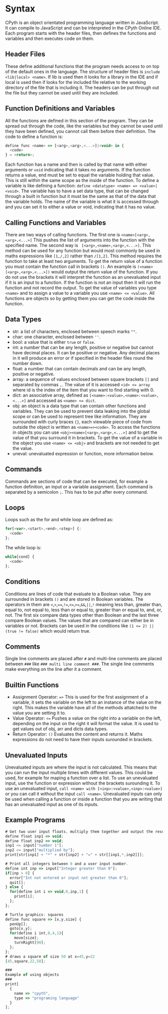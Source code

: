 # Syntax

CPyth is an object orientated programming language written in JavaScript.  It can compile to JavaScript and can be interpreted in the CPyth Online IDE.
Each program starts with the header files, then defines the functions and variables and then executes code on them.

## Header Files

These define additional functions that the program needs access to on top of the default ones in the language.  The structure of header files is `include <lib|local> <name>`.  If lib is used then it looks for a library in the IDE and if local is used then if looks for the included file relative to the working directory of the file that is including it.  The headers can be put through out the file but they cannot be used until they are included.

## Function Definitions and Variables

All the functions are defined in this section of the program.  They can be spread out through the code, like the variables but they cannot be used until they have been defined, you cannot call them before their definition.
The code to define a function is:
```JavaScript
define func <name> => [<arg>,<arg>,<...>]|<void> in {
  <code>
} = <return>;
```
Each function has a name and then is called by that name with either arguments or `void` indicating that it takes no arguments.  If the function returns a value, end must be set to equal the variable holding that value.  This is still within the same scope as the inside of the function.  To define a variable is like defining a function: `define <datatype> <name> => <value>|<void>`.  The variable has to have a set data type, that can be changed through a built in function but it must be the same as that of the data that the variable holds.  The name of the variable is what it is accessed through and you can set it to either a value or void, indicating that it has no value. 

## Calling Functions and Variables

There are two ways of calling functions.  The first one is `<name>[<arg>,<arg>,<...>]` This pushes the list of arguments into the function with the specified name.  The second way is ` [<arg>,<name>,<arg>,<...>]`.  This method can be used for any function but would most commonly be used in maths expressions like `[1,/,2]` rather than `/[1,2]`.  This method requires the function to take at least two arguments.  To get the return value of a function you must contain the function call in brackets `()`.  An example is `(<name>[<arg>,<arg>,<...>])` would output the return value of the function.  If you do not use the brackets it will interpret the function as an unevaluated input if it is an input to a function.  If the function is not an input then it will run the function and not record the output.  To get the value of variables you type `<name>` and to assign a value to a variable you use `<name> <= <value>`.  All functions are objects so by getting them you can get the code inside the function.

## Data Types

* str: a list of characters, enclosed between speech marks `""`.
* char: one character, enclosed between `''`.
* bool: a value that is either `true` or `false`.
* int: a number that can be any length, positive or negative but cannot have decimal places.  It can be positive or negative.  Any decimal places in it will produce an error or if specified in the header files round the number down.  
* float: a number that can contain decimals and can be any length, positive or negative.
* array: a sequence of values enclosed between square brackets `[]` and separated by commas `,`.  The value of it is accessed `<id> <= array` where id is the index of the item that you want to find starting with 0.
* dict: an associative array, defined as `[<name>:<value>,<name>:<value>,<...>]` and accessed as `<name> <= dict`.
* obj: an object is a data type that can contain other functions and variables.  They can be used to prevent data leaking into the global scope or can be used to represent tree like information.  They are surrounded with curly braces `{}`, each viewable piece of code from outside the object is written as `<name>=><code>`.  To access the functions in objects you can use `<obj><name>[<arg>,<arg>,<...>]` and to get the value of that you surround it in brackets.  To get the value of a variable in the object you use `<name> <= <obj>` and brackets are not needed to get the value.
* uneval: unevaluated expression or function, more information below.

## Commands

Commands are sections of code that can be executed, for example a function definition, an input or a variable assignment.  Each command is separated by a semicolon `;`.  This has to be put after every command.

## Loops

Loops such as the for and while loop are defined as:
```JavaScript
for[<var>,<start>,<end>,<step>] {:
  <code>
};
 ```
The while loop is:
```JavaScript
while[cond] {
  <code>
};
```

## Conditions

Conditions are lines of code that evaluate to a Boolean value.  They are surrounded in brackets `()` and are stored in Boolean variables.  The operators in them are `<`,`>`,`==`,`!=`,`<=`,`>=`,`&&`,`||`,`!` meaning less than, greater than, equal to, not equal to, less than or equal to, greater than or equal to, and, or, not.  The first six compare data types other than Boolean and the last three compare Boolean values.  The values that are compared can either be in variables or not.  Brackets can be used in the conditions like `(1 <= 2) || (true != false)` which would return true.

## Comments

Single line comments are placed after `#` and multi-line comments are placed between `###` like `### multi line comment ###`.  The single line comments make everything on the line after it a comment.

## Builtin Functions

* Assignment Operator: `=>` This is used for the first assignment of a variable, it sets the variable on the left to an instance of the value on the right. This makes the variable have all of the methods attatched to the value you are setting it to. 
* Value Operator: `<=` Pushes a value on the right into a variable on the left, depending on the input on the right it will format the value.  It is used to get values out of obj, arr and dicts data types.
* Return Operator: `()` Evaluates the content and returns it.  Maths expressions do not need to have their inputs surounded in brackets.

## Unevaluated Inputs

Unevaluated inputs are where the input is not calculated.  This means that you can run the input multiple times with different values. This could be used, for example for maping a function over a list.  To use an unevaluated input, use the function or expression without the brackets surounding it.  To use an unevaluated input, `call <name> with [<inp>:<value>,<inp>:<value>]` or you can call it without the input `call <name>`.  Unevaluated inputs can only be used when calling a function or inside a function that you are writing that has an unevaluated input as one of its inputs.

## Example Programs

```JavaScript
# Get two user input floats, multiply them together and output the result.
define float inp1 => void;
define float inp2 => void;
inp1 <= input["number 1"];
inp2 <= input["multiplied by"];
print[str[inp1] + "*" + str[inp2] + "=" + str[[inp1,*,inp2]]];
```
```JavaScript
# Print all integers between 0 and a user input number.
define int inp => input["Integer greater than 0"];
if[inp > 0] {
  error["Int not entered or input not greater than 0"];
  quit[];
} else {
  for[define int i => void,0,inp,1] {
    print[i];
  };
};
```
```JavaScript
# Turtle graphics: squares
define func square => [x,y,size] {
  penUp[];
  goto[x,y];
  for(define i int,0,4,1){
    move[size];
	turnRight[90];
  };
};
# draws a square of size 50 at x=45,y=22
[45,square,22,50];
```
```JavaScript
###
Example of using objects
###
print[
  {
    name => "cpyth",
    type => "programing language"
  }
];
```
